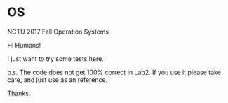 # OS
NCTU 2017 Fall Operation Systems

Hi Humans!

I just want to try some tests here.

p.s. The code does not get 100% correct in Lab2.
If you use it please take care, and just use as an reference.

Thanks.
